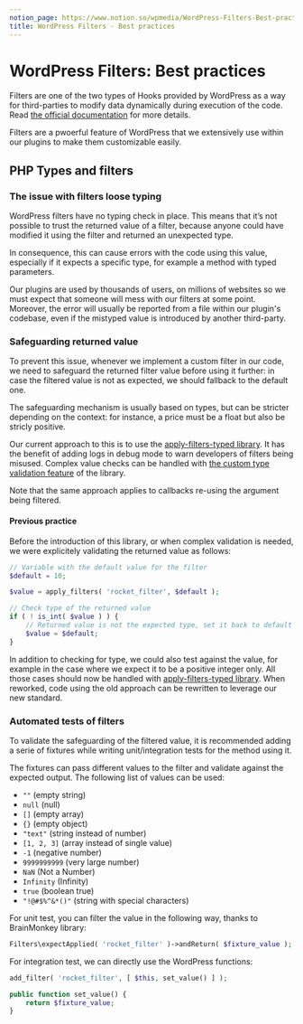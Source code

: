 ```yaml
---
notion_page: https://www.notion.so/wpmedia/WordPress-Filters-Best-practices-179498fcf4434006baae8d9b9950a5a7?pvs=4
title: WordPress Filters - Best practices
---
```


# WordPress Filters: Best practices 

Filters are one of the two types of Hooks provided by WordPress as a way for third-parties to modify data dynamically during execution of the code. Read [the official documentation](https://developer.wordpress.org/plugins/hooks/filters/) for more details.

Filters are a pwoerful feature of WordPress that we extensively use within our plugins to make them customizable easily.

## PHP Types and filters
### The issue with filters loose typing

WordPress filters have no typing check in place. This means that it’s not possible to trust the returned value of a filter, because anyone could have modified it using the filter and returned an unexpected type. 

In consequence, this can cause errors with the code using this value, especially if it expects a specific type, for example a method with typed parameters. 

Our plugins are used by thousands of users, on millions of websites so we must expect that someone will mess with our filters at some point. Moreover, the error will usually be reported from a file within our plugin's codebase, even if the mistyped value is introduced by another third-party.

### Safeguarding returned value
To prevent this issue, whenever we implement a custom filter in our code, we need to safeguard the returned filter value before using it further: in case the filtered value is not as expected, we should fallback to the default one. 

The safeguarding mechanism is usually based on types, but can be stricter depending on the context: for instance, a price must be a float but also be stricly positive.

Our current approach to this is to use the [apply-filters-typed library](https://github.com/wp-media/apply-filters-typed). It has the benefit of adding logs in debug mode to warn developers of filters being misused. Complex value checks can be handled with [the custom type validation feature](https://github.com/wp-media/apply-filters-typed?tab=readme-ov-file#create-your-own-type-validation) of the library.

Note that the same approach applies to callbacks re-using the argument being filtered.

#### Previous practice
Before the introduction of this library, or when complex validation is needed, we were explicitely validating the returned value as follows:
```php
// Variable with the default value for the filter
$default = 10;

$value = apply_filters( 'rocket_filter', $default );

// Check type of the returned value
if ( ! is_int( $value ) ) {
	// Returned value is not the expected type, set it back to default
	$value = $default;
}
```
In addition to checking for type, we could also test against the value, for example in the case where we expect it to be a positive integer only. All those cases should now be handled with [apply-filters-typed library](https://github.com/wp-media/apply-filters-typed). When reworked, code using the old approach can be rewritten to leverage our new standard.

### Automated tests of filters
To validate the safeguarding of the filtered value, it is recommended adding a serie of fixtures while writing unit/integration tests for the method using it.

The fixtures can pass different values to the filter and validate against the expected output. The following list of values can be used:

- `""` (empty string)
- `null` (null)
- `[]` (empty array)
- `{}` (empty object)
- `"text"` (string instead of number)
- `[1, 2, 3]` (array instead of single value)
- `-1` (negative number)
- `9999999999` (very large number)
- `NaN` (Not a Number)
- `Infinity` (Infinity)
- `true` (boolean true)
- `"!@#$%^&*()"` (string with special characters)

For unit test, you can filter the value in the following way, thanks to BrainMonkey library:

```php
Filters\expectApplied( 'rocket_filter' )->andReturn( $fixture_value );
```

For integration test, we can directly use the WordPress functions:
```php
add_filter( 'rocket_filter', [ $this, set_value() ] );

public function set_value() {
	return $fixture_value;
}
```
